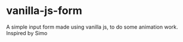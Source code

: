 # vanilla-js-form
A simple input form made using vanilla js, to do some animation work. Inspired by Simo

